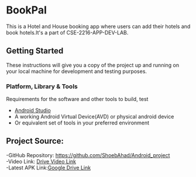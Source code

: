 # BookPal
This is a Hotel and House booking app where users can add their hotels and book hotels.It's a part of CSE-2216-APP-DEV-LAB.

## Getting Started
These instructions will give you a copy of the project up and running on
your local machine for development and testing purposes.

### Platform, Library & Tools

Requirements for the software and other tools to build, test 
- [Android Studio](https://developer.android.com/studio)
- A working Android Virtual Device(AVD) or physical android device 
- Or equivalent set of tools in your preferred environment
  


## Project Source:
 -GitHub Repository: https://github.com/ShoebAhad/Android_project  
 -Video Link: [Drive Video Link](https://drive.google.com/drive/folders/1t11hYQzo_7GiP7h52mjVI3xl2zqk18HQ?usp=sharing)    
 -Latest APK Link:[Google Drive Link](https://drive.google.com/drive/folders/1IjOEoDGzDyg99NWBZvNqt1FXbqOxLZsB?usp=sharing)
